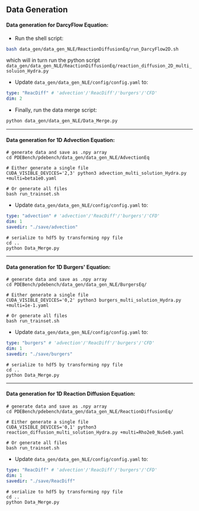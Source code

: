 ## Data Generation

#### Data generation for DarcyFlow Equation:

- Run the shell script:

```bash
bash data_gen/data_gen_NLE/ReactionDiffusionEq/run_DarcyFlow2D.sh
```

which will in turn run the python script
`data_gen/data_gen_NLE/ReactionDiffusionEq/reaction_diffusion_2D_multi_soluion_Hydra.py`

- Update `data_gen/data_gen_NLE/config/config.yaml` to:

```yaml
type: "ReacDiff" # 'advection'/'ReacDiff'/'burgers'/'CFD'
dim: 2
```

- Finally, run the data merge script:

```bash
python data_gen/data_gen_NLE/Data_Merge.py
```

---

#### Data generation for 1D Advection Equation:

```
# generate data and save as .npy array
cd PDEBench/pdebench/data_gen/data_gen_NLE/AdvectionEq

# Either generate a single file
CUDA_VISIBLE_DEVICES='2,3' python3 advection_multi_solution_Hydra.py +multi=beta1e0.yaml

# Or generate all files
bash run_trainset.sh
```

- Update `data_gen/data_gen_NLE/config/config.yaml` to:

```yaml
type: "advection" # 'advection'/'ReacDiff'/'burgers'/'CFD'
dim: 1
savedir: "./save/advection"
```

```
# serialize to hdf5 by transforming npy file
cd ..
python Data_Merge.py
```

---

#### Data generation for 1D Burgers' Equation:

```
# generate data and save as .npy array
cd PDEBench/pdebench/data_gen/data_gen_NLE/BurgersEq/

# Either generate a single file
CUDA_VISIBLE_DEVICES='0,2' python3 burgers_multi_solution_Hydra.py +multi=1e-1.yaml

# Or generate all files
bash run_trainset.sh
```

- Update `data_gen/data_gen_NLE/config/config.yaml` to:

```yaml
type: "burgers" # 'advection'/'ReacDiff'/'burgers'/'CFD'
dim: 1
savedir: "./save/burgers"
```

```
# serialize to hdf5 by transforming npy file
cd ..
python Data_Merge.py
```

---

#### Data generation for 1D Reaction Diffusion Equation:

```
# generate data and save as .npy array
cd PDEBench/pdebench/data_gen/data_gen_NLE/ReactionDiffusionEq/

# Either generate a single file
CUDA_VISIBLE_DEVICES='0,1' python3 reaction_diffusion_multi_solution_Hydra.py +multi=Rho2e0_Nu5e0.yaml

# Or generate all files
bash run_trainset.sh
```

- Update `data_gen/data_gen_NLE/config/config.yaml` to:

```yaml
type: "ReacDiff" # 'advection'/'ReacDiff'/'burgers'/'CFD'
dim: 1
savedir: "./save/ReacDiff"
```

```
# serialize to hdf5 by transforming npy file
cd ..
python Data_Merge.py
```
